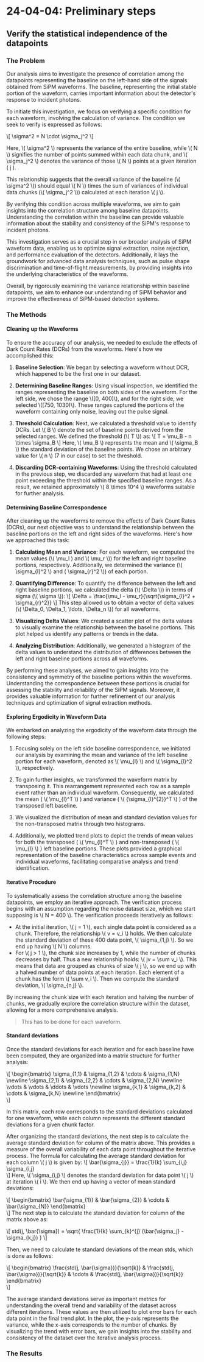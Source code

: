 # 24-04-04: Preliminary steps

## Verify the statistical independence of the datapoints
### The Problem
Our analysis aims to investigate the presence of correlation among the datapoints representing the baseline on the left-hand side of the signals obtained from SiPM waveforms. The baseline, representing the initial stable portion of the waveform, carries important information about the detector's response to incident photons.

To initiate this investigation, we focus on verifying a specific condition for each waveform, involving the calculation of variance. The condition we seek to verify is expressed as follows:

\\[ \sigma^2 = N \cdot \sigma_j^2 \\]

Here, \\( \sigma^2 \\) represents the variance of the entire baseline, while \\( N \\) signifies the number of points summed within each data chunk, and \\( \sigma_j^2 \\) denotes the variance of those \\( N \\) points at a given iteration \( j \).

This relationship suggests that the overall variance of the baseline (\\( \sigma^2 \\)) should equal \\( N \\) times the sum of variances of individual data chunks (\\( \sigma_j^2 \\)) calculated at each iteration \\( j \\).

By verifying this condition across multiple waveforms, we aim to gain insights into the correlation structure among baseline datapoints. Understanding the correlation within the baseline can provide valuable information about the stability and consistency of the SiPM's response to incident photons.

This investigation serves as a crucial step in our broader analysis of SiPM waveform data, enabling us to optimize signal extraction, noise rejection, and performance evaluation of the detectors. Additionally, it lays the groundwork for advanced data analysis techniques, such as pulse shape discrimination and time-of-flight measurements, by providing insights into the underlying characteristics of the waveforms.

Overall, by rigorously examining the variance relationship within baseline datapoints, we aim to enhance our understanding of SiPM behavior and improve the effectiveness of SiPM-based detection systems.

### The Methods
#### Cleaning up the Waveforms
To ensure the accuracy of our analysis, we needed to exclude the effects of Dark Count Rates (DCRs) from the waveforms. Here's how we accomplished this:

1. **Baseline Selection**: We began by selecting a waveform without DCR, which happened to be the first one in our dataset.

2. **Determining Baseline Ranges**: Using visual inspection, we identified the ranges representing the baseline on both sides of the waveform. For the left side, we chose the range \\([0, 400)\\), and for the right side, we selected \\([750, 1030)\\). These ranges captured the portions of the waveform containing only noise, leaving out the pulse signal.

3. **Threshold Calculation**: Next, we calculated a threshold value to identify DCRs. Let \\( B \\) denote the set of baseline points derived from the selected ranges. We defined the threshold (\\( T \\)) as:
   \\[ T = \mu_B - n \times \sigma_B \\]
   Here, \\( \mu_B \\) represents the mean and \\( \sigma_B \\) the standard deviation of the baseline points. We chose an arbitrary value for \\( n \\) (7 in our case) to set the threshold.

4. **Discarding DCR-containing Waveforms**: Using the threshold calculated in the previous step, we discarded any waveform that had at least one point exceeding the threshold within the specified baseline ranges. As a result, we retained approximately \\( 8 \times 10^4 \\) waveforms suitable for further analysis.



#### Determining Baseline Correspondence
After cleaning up the waveforms to remove the effects of Dark Count Rates (DCRs), our next objective was to understand the relationship between the baseline portions on the left and right sides of the waveforms. Here's how we approached this task:

1. **Calculating Mean and Variance**: For each waveform, we computed the mean values (\\( \mu_l \) and \\( \mu_r \\)) for the left and right baseline portions, respectively. Additionally, we determined the variance (\\( \sigma_{l}^2 \\) and \( \sigma_{r}^2 \\)) of each portion.

2. **Quantifying Difference**: To quantify the difference between the left and right baseline portions, we calculated the delta (\\( \Delta \\)) in terms of sigma (\\( \sigma \\)):
   \\[ \Delta = \frac{\mu_l - \mu_r}{\sqrt{\sigma_{l}^2 + \sigma_{r}^2}} \\]
   This step allowed us to obtain a vector of delta values (\\( \Delta_0, \Delta_1, \ldots, \Delta_n \\)) for all waveforms.

3. **Visualizing Delta Values**: We created a scatter plot of the delta values to visually examine the relationship between the baseline portions. This plot helped us identify any patterns or trends in the data.

4. **Analyzing Distribution**: Additionally, we generated a histogram of the delta values to understand the distribution of differences between the left and right baseline portions across all waveforms.

By performing these analyses, we aimed to gain insights into the consistency and symmetry of the baseline portions within the waveforms. Understanding the correspondence between these portions is crucial for assessing the stability and reliability of the SiPM signals. Moreover, it provides valuable information for further refinement of our analysis techniques and optimization of signal extraction methods.

#### Exploring Ergodicity in Waveform Data

We embarked on analyzing the ergodicity of the waveform data through the following steps:

1. Focusing solely on the left side baseline correspondence, we initiated our analysis by examining the mean and variance of the left baseline portion for each waveform, denoted as \\( \mu_{l} \\) and \\( \sigma_{l}^2 \\), respectively.

2. To gain further insights, we transformed the waveform matrix by transposing it. This rearrangement represented each row as a sample event rather than an individual waveform. Consequently, we calculated the mean ( \\( \mu_{l}^T \\) ) and variance ( \\( {\sigma_{l}^{2}}^T \\) ) of the transposed left baseline.

3. We visualized the distribution of mean and standard deviation values for the non-transposed matrix through two histograms.

4. Additionally, we plotted trend plots to depict the trends of mean values for both the transposed ( \\( \mu_{l}^T \\) ) and non-transposed ( \\( \mu_{l} \\) ) left baseline portions. These plots provided a graphical representation of the baseline characteristics across sample events and individual waveforms, facilitating comparative analysis and trend identification.


#### Iterative Procedure
To systematically assess the correlation structure among the baseline datapoints, we employ an iterative approach. The verification process begins with an assumption regarding the noise dataset size, which we start supposing is \\( N = 400 \\). The verification proceeds iteratively as follows:
- At the initial iteration, \\( j = 1 \\), each single data point is considered as a chunk. Therefore, the relationship \\( v = v_i \\) holds. We then calculate the standard deviation of these 400 data point, \\( \sigma_{1,j} \\). So we end up having \\( N \\) columns.
- For \\( j > 1 \\), the chunk size increases by 1, while the number of chunks decreases by half. Thus a new relationship holds: \\( jv = \sum v_i \\). This means that data are grouped as chunks of size \\( j \\), so we end up with a halved number of data points at each iteration. Each element of a chunk has the form \\( \sum v_i \\). Then we compute the standard deviation, \\( \sigma_{n,j} \\).

By increasing the chunk size with each iteration and halving the number of chunks, we gradually explore the correlation structure within the dataset, allowing for a more comprehensive analysis. 

> This has to be done for each waveform.

#### Standard deviations
Once the standard deviations for each iteration and for each baseline have been computed, they are organized into a matrix structure for further analysis:

\\[
    \begin{bmatrix}
    \sigma_{1,1} & \sigma_{1,2} & \cdots & \sigma_{1,N} \newline
    \sigma_{2,1} & \sigma_{2,2} & \cdots & \sigma_{2,N} \newline
    \vdots & \vdots & \ddots & \vdots \newline
    \sigma_{k,1} & \sigma_{k,2} & \cdots & \sigma_{k,N} \newline
    \end{bmatrix}   
\\]

In this matrix, each row corresponds to the standard deviations calculated for one waveform, while each column represents the different standard deviations for a given chunk factor.

After organizing the standard deviations, the next step is to calculate the average standard deviation for column of the matrix above. This provides a measure of the overall variability of each data point throughout the iterative process. The formula for calculating the average standard deviation for each column \\( j \\) is given by:
\\[
    \bar{\sigma_{j}} = \frac{1}{k} \sum_{i,j} \sigma_{i,j}  
\\]
Here, \\( \sigma_{i,j} \\) denotes the standard deviation for data point \\( j \\) at iteration \\( i \\).
We then end up having a vector of mean standard deviations:

\\[
    \begin{bmatrix}
    \bar{\sigma_{1}} & \bar{\sigma_{2}} & \cdots & \bar{\sigma_{N}}
    \end{bmatrix}   
\\]
The next step is to calculate the standard deviation for column of the matrix above as:

\\[
    std(j, \bar{\sigma}) = \sqrt{ \frac{1}{k} \sum_{k}^{j} (\bar{\sigma_j} - \sigma_{k,j}) }
\\]

Then, we need to calculate te standard deviations of the mean stds, which is done as follows:

\\[
    \begin{bmatrix}
    \frac{std(j, \bar{\sigma})}{\sqrt{k}} & \frac{std(j, \bar{\sigma})}{\sqrt{k}} & \cdots & \frac{std(j, \bar{\sigma})}{\sqrt{k}}
    \end{bmatrix}   
\\]

The average standard deviations serve as important metrics for understanding the overall trend and variability of the dataset across different iterations. These values are then utilized to plot error bars for each data point in the final trend plot. In the plot, the y-axis represents the variance, while the x-axis corresponds to the number of chunks. By visualizing the trend with error bars, we gain insights into the stability and consistency of the dataset over the iterative analysis process.

### The Results